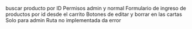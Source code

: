 buscar producto por ID
Permisos admin y normal
Formulario de ingreso de productos por id desde el carrito
Botones de editar y borrar en las cartas Solo para admin
Ruta no implementada da error